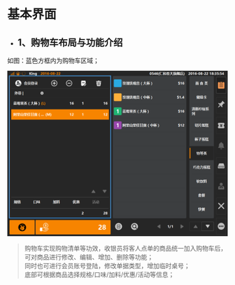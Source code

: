 # 基本界面

* ## 1、购物车布局与功能介绍  
如图：蓝色方框内为购物车区域；  

![](2.1购物车-1.png)
> 购物车实现购物清单等功效，收银员将客人点单的商品统一加入购物车后，可对商品进行修改、编辑、增加、删除等功能；  
> 同时也可进行会员账号登陆，修改单据类型，增加临时桌号；  
> 底部可根据商品选择规格/口味/加料/优惠/活动等信息；  

